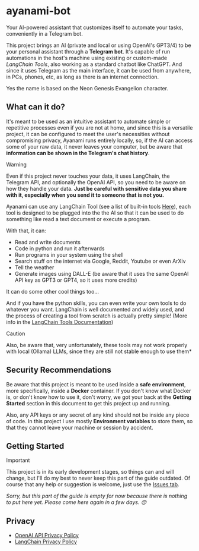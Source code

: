 # ayanami-bot
Your AI-powered assistant that customizes itself to automate your tasks, conveniently in a Telegram bot.


This project brings an AI (private and local or using OpenAI's GPT3/4) to be your personal assistant through a **Telegram bot**. It's capable of run automations in the host's machine using existing or custom-made *LangChain Tools*, also working as a standard chatbot like ChatGPT. And since it uses Telegram as the main interface, it can be used from anywhere, in PCs, phones, etc, as long as there is an internet connection.


Yes the name is based on the Neon Genesis Evangelion character.


## What can it do?
It's meant to be used as an intuitive assistant to automate simple or repetitive processes even if you are not at home, and since this is a versatile project, it can be configured to meet the user's necessities without compromising privacy, Ayanami runs entirely locally, so, if the AI can access some of your raw data, it never leaves your computer, but be aware that **information can be shown in the Telegram's chat history**.


> [!WARNING]
> Even if this project never touches your data, it uses LangChain, the Telegram API, and optionally the OpenAI API, so you need to be aware on how they handle your data. **Just be careful with sensitive data you share with it, especially when you send it to someone that is not you.**


Ayanami can use any LangChain Tool (see a list of built-in tools [Here](https://python.langchain.com/docs/integrations/tools/)), each tool is designed to be plugged into the the AI so that it can be used to do something like read a text document or execute a program.

With that, it can:
- Read and write documents
- Code in python and run it afterwards
- Run programs in your system using the shell
- Search stuff on the internet via Google, Reddit, Youtube or even ArXiv
- Tell the weather
- Generate images using DALL-E (be aware that it uses the same OpenAI API key as GPT3 or GPT4, so it uses more credits)

It can do some other cool things too...

And if you have the python skills, you can even write your own tools to do whatever you want. LangChain is well documented and widely used, and the process of creating a tool from scratch is actually pretty simple! (More info in the [LangChain Tools Documentation](https://python.langchain.com/docs/modules/tools/))

> [!CAUTION]
> Also, be aware that, very unfortunately, these tools may not work properly with local (Ollama) LLMs, since they are still not stable enough to use them*

## Security Recommendations
Be aware that this project is meant to be used inside a **safe environment**, more specifically, inside a **Docker** container. 
If you don't know what Docker is, or don't know how to use it, don't worry, we got your back at the **Getting Started** section in this document to get this project up and running.


Also, any API keys or any secret of any kind should not be inside any piece of code. In this project I use mostly **Environment variables** to store them, so that they cannot leave your machine or session by accident.

## Getting Started

> [!IMPORTANT]
> This project is in its early development stages, so things can and will change, but I'll do my best to never keep this part of the guide outdated. Of course that any help or suggestion is welcome, just use the [Issues tab](https://github.com/JoaoPito/ayanami-bot/issues).


*Sorry, but this part of the guide is empty for now because there is nothing to put here yet. Please come here again in a few days. 🙃*


## Privacy
- [OpenAI API Privacy Policy](https://openai.com/policies/privacy-policy)
- [LangChain Privacy Policy](https://www.langchain.com/privacy-policy)
